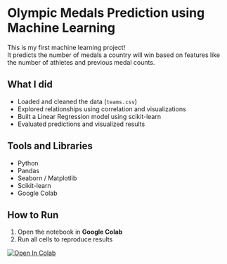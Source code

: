 # Olympic Medals Prediction using Machine Learning

This is my first machine learning project!  
It predicts the number of medals a country will win based on features like the number of athletes and previous medal counts.

## What I did
- Loaded and cleaned the data (`teams.csv`)
- Explored relationships using correlation and visualizations
- Built a Linear Regression model using scikit-learn
- Evaluated predictions and visualized results

## Tools and Libraries
- Python
- Pandas
- Seaborn / Matplotlib
- Scikit-learn
- Google Colab

## How to Run
1. Open the notebook in **Google Colab**
2. Run all cells to reproduce results

[![Open In Colab](https://colab.research.google.com/assets/colab-badge.svg)](https://colab.research.google.com/github/<Javeriafazal>/olympic-medal-prediction/blob/main/medal_prediction.ipynb)
